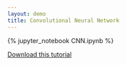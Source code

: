 ```yaml
---
layout: demo
title: Convolutional Neural Network
---
```

{% jupyter_notebook CNN.ipynb %}

[Download this tutorial](CNN.ipynb)
